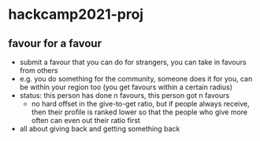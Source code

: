 # hackcamp2021-proj
## favour for a favour
- submit a favour that you can do for strangers, you can take in favours from others
- e.g. you do something for the community, someone does it for you, can be within your region too (you get favours within a certain radius)
- status: this person has done n favours, this person got n favours
    - no hard offset in the give-to-get ratio, but if people always receive, then their profile is ranked lower so that the people who give more often can even out their ratio first
- all about giving back and getting something back 